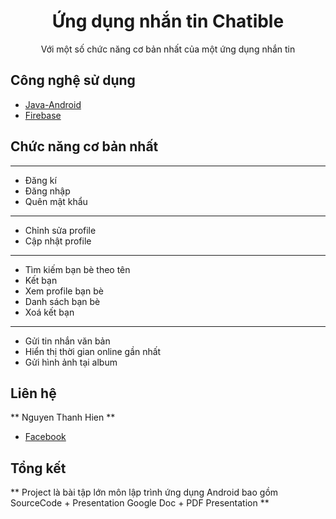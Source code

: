 <div id="top"></div>
<h1 align="center">Ứng dụng nhắn tin Chatible</h1>

<p align="center">
Với một số chức năng cơ bản nhất của một ứng dụng nhắn tin
</p>

## Công nghệ sử dụng

* [Java-Android](https://www.android.com/intl/vi_vn/)
* [Firebase](https://firebase.google.com/)

## Chức năng cơ bản nhất

------------
+ Đăng kí
+ Đăng nhập
+ Quên mật khẩu
------------
+ Chỉnh sửa profile
+ Cập nhật profile
------------	
+ Tìm kiếm bạn bè theo tên
+ Kết bạn
+ Xem profile bạn bè
+ Danh sách bạn bè
+ Xoá kết bạn
------------
+ Gửi tin nhắn văn bản
+ Hiển thị thời gian online gần nhất
+ Gửi hình ảnh tại album

## Liên hệ

** Nguyen Thanh Hien **
* [Facebook](https://www.facebook.com/hd2218586/)

## Tổng kết
** Project là bài tập lớn môn lập trình ứng dụng Android bao gồm SourceCode + Presentation Google Doc + PDF Presentation **





